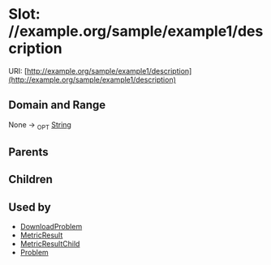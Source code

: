 
# Slot: //example.org/sample/example1/description




URI: [http://example.org/sample/example1/description](http://example.org/sample/example1/description)


## Domain and Range

None &#8594;  <sub>OPT</sub> [String](types/String.md)

## Parents


## Children


## Used by

 * [DownloadProblem](DownloadProblem.md)
 * [MetricResult](MetricResult.md)
 * [MetricResultChild](MetricResultChild.md)
 * [Problem](Problem.md)

